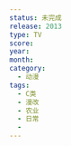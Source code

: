 ```yaml
---
status: 未完成
release: 2013
type: TV
score:
year:
month:
category:
  - 动漫
tags:
  - C类
  - 漫改
  - 农业
  - 日常
  - 
---
```

